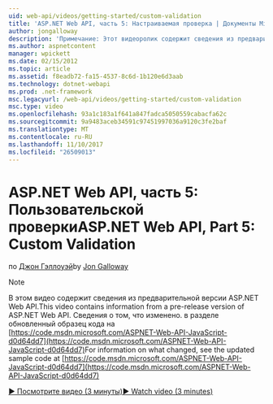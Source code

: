 ```yaml
---
uid: web-api/videos/getting-started/custom-validation
title: 'ASP.NET Web API, часть 5: Настраиваемая проверка | Документы Microsoft'
author: jongalloway
description: 'Примечание: Этот видеоролик содержит сведения из предварительной версии ASP.NET Web API'
ms.author: aspnetcontent
manager: wpickett
ms.date: 02/15/2012
ms.topic: article
ms.assetid: f8eadb72-fa15-4537-8c6d-1b120e6d3aab
ms.technology: dotnet-webapi
ms.prod: .net-framework
msc.legacyurl: /web-api/videos/getting-started/custom-validation
msc.type: video
ms.openlocfilehash: 93a1c183a1f641a847fadca5050559cabacfa62c
ms.sourcegitcommit: 9a9483aceb34591c97451997036a9120c3fe2baf
ms.translationtype: MT
ms.contentlocale: ru-RU
ms.lasthandoff: 11/10/2017
ms.locfileid: "26509013"
---
```

<a name="aspnet-web-api-part-5-custom-validation"></a><span data-ttu-id="d286e-103">ASP.NET Web API, часть 5: Пользовательской проверки</span><span class="sxs-lookup"><span data-stu-id="d286e-103">ASP.NET Web API, Part 5: Custom Validation</span></span>
====================
<span data-ttu-id="d286e-104">по [Джон Гэллоуэй](https://github.com/jongalloway)</span><span class="sxs-lookup"><span data-stu-id="d286e-104">by [Jon Galloway](https://github.com/jongalloway)</span></span>

> [!NOTE]
> <span data-ttu-id="d286e-105">В этом видео содержит сведения из предварительной версии ASP.NET Web API.</span><span class="sxs-lookup"><span data-stu-id="d286e-105">This video contains information from a pre-release version of ASP.NET Web API.</span></span> <span data-ttu-id="d286e-106">Сведения о том, что изменено. в разделе обновленный образец кода на [https://code.msdn.microsoft.com/ASPNET-Web-API-JavaScript-d0d64dd7](https://code.msdn.microsoft.com/ASPNET-Web-API-JavaScript-d0d64dd7)</span><span class="sxs-lookup"><span data-stu-id="d286e-106">For information on what changed, see the updated sample code at [https://code.msdn.microsoft.com/ASPNET-Web-API-JavaScript-d0d64dd7](https://code.msdn.microsoft.com/ASPNET-Web-API-JavaScript-d0d64dd7)</span></span>

[<span data-ttu-id="d286e-107">&#9654; Посмотрите видео (3 минуты)</span><span class="sxs-lookup"><span data-stu-id="d286e-107">&#9654; Watch video (3 minutes)</span></span>](https://channel9.msdn.com/Blogs/ASP-NET-Site-Videos/custom-validation)
